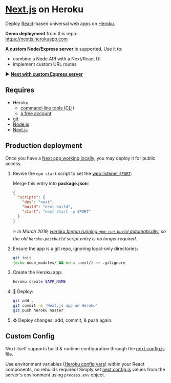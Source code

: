 #  [Next.js](https://nextjs.org/) on Heroku

Deploy [React](https://facebook.github.io/react/)-based universal web apps on [Heroku](https://www.heroku.com/home).

**Demo deployment** from this repo:  
https://nextjs.herokuapp.com

**A custom Node/Express server** is supported. Use it to:

* combine a Node API with a Next/React UI
* implement custom URL routes

▶️ **[Next with custom Express server](https://github.com/mars/heroku-nextjs-custom-server-express)**

## Requires

* Heroku
  * [command-line tools (CLI)](https://devcenter.heroku.com/articles/heroku-command-line)
  * [a free account](https://signup.heroku.com)
* [git](https://git-scm.com/book/en/v2/Getting-Started-Installing-Git)
* [Node.js](https://nodejs.org)
* [Next.js](https://github.com/zeit/next.js)

## Production deployment

Once you have a [Next app working locally](https://nextjs.org/docs/#setup), you may deploy it for public access.

1. Revise the `npm start` script to set the [web listener `$PORT`](https://devcenter.heroku.com/articles/dynos#local-environment-variables):

   Merge this entry into **package.json**:

   ```json
   {
     "scripts": {
       "dev": "next",
       "build": "next build",
       "start": "next start -p $PORT"
     }
   }
   ```

   ⭐️ *In March 2019, [Heroku began running `npm run build` automatically](https://devcenter.heroku.com/changelog-items/1573), so the old `heroku-postbuild` script entry is no longer required.*

1. Ensure the app is a git repo, ignoring local-only directories:

   ```bash
   git init
   (echo node_modules/ && echo .next/) >> .gitignore
   ```
1. Create the Heroku app:

   ```bash
   heroku create $APP_NAME
   ```
1. 🚀 Deploy:

   ```bash
   git add .
   git commit -m 'Next.js app on Heroku'
   git push heroku master
   ```
1. ♻️ Deploy changes: add, commit, & push again.

## Custom Config

Next itself supports build & runtime configuration through the [next.config.js](https://nextjs.org/docs/#exposing-configuration-to-the-server--client-side) file.

Use environment variables ([Heroku config vars](https://devcenter.heroku.com/articles/config-vars)) within your React components, no rebuilds required! Simply set [next.config.js](https://nextjs.org/docs/#exposing-configuration-to-the-server--client-side) values from the server's environment using `process.env` object.
